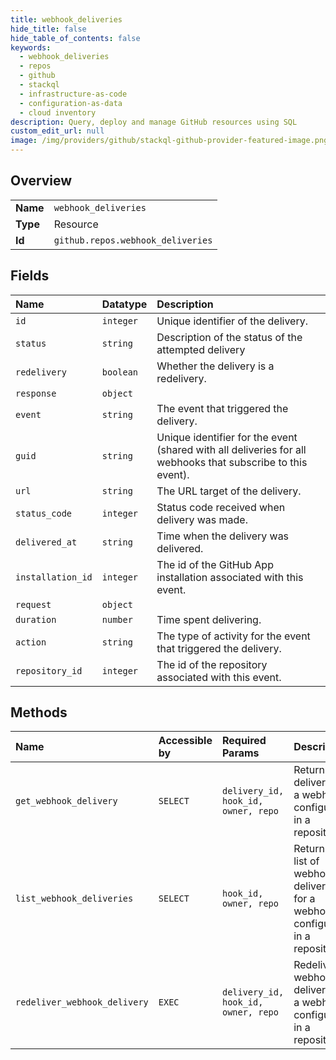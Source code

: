 ```yaml
---
title: webhook_deliveries
hide_title: false
hide_table_of_contents: false
keywords:
  - webhook_deliveries
  - repos
  - github    
  - stackql
  - infrastructure-as-code
  - configuration-as-data
  - cloud inventory
description: Query, deploy and manage GitHub resources using SQL
custom_edit_url: null
image: /img/providers/github/stackql-github-provider-featured-image.png
---
```

  
    

## Overview
<table><tbody>
<tr><td><b>Name</b></td><td><code>webhook_deliveries</code></td></tr>
<tr><td><b>Type</b></td><td>Resource</td></tr>
<tr><td><b>Id</b></td><td><code>github.repos.webhook_deliveries</code></td></tr>
</tbody></table>

## Fields
| Name | Datatype | Description |
|:-----|:---------|:------------|
| `id` | `integer` | Unique identifier of the delivery. |
| `status` | `string` | Description of the status of the attempted delivery |
| `redelivery` | `boolean` | Whether the delivery is a redelivery. |
| `response` | `object` |  |
| `event` | `string` | The event that triggered the delivery. |
| `guid` | `string` | Unique identifier for the event (shared with all deliveries for all webhooks that subscribe to this event). |
| `url` | `string` | The URL target of the delivery. |
| `status_code` | `integer` | Status code received when delivery was made. |
| `delivered_at` | `string` | Time when the delivery was delivered. |
| `installation_id` | `integer` | The id of the GitHub App installation associated with this event. |
| `request` | `object` |  |
| `duration` | `number` | Time spent delivering. |
| `action` | `string` | The type of activity for the event that triggered the delivery. |
| `repository_id` | `integer` | The id of the repository associated with this event. |
## Methods
| Name | Accessible by | Required Params | Description |
|:-----|:--------------|:----------------|:------------|
| `get_webhook_delivery` | `SELECT` | `delivery_id, hook_id, owner, repo` | Returns a delivery for a webhook configured in a repository. |
| `list_webhook_deliveries` | `SELECT` | `hook_id, owner, repo` | Returns a list of webhook deliveries for a webhook configured in a repository. |
| `redeliver_webhook_delivery` | `EXEC` | `delivery_id, hook_id, owner, repo` | Redeliver a webhook delivery for a webhook configured in a repository. |
